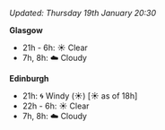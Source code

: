 *Updated: Thursday 19th January 20:30*

**Glasgow**

* 21h - 6h: :sunny: Clear
* 7h, 8h: :cloud: Cloudy

**Edinburgh**

* 21h: :cyclone: Windy (:sunny:) [:sunny: as of 18h]
* 22h - 6h: :sunny: Clear
* 7h, 8h: :cloud: Cloudy
